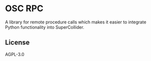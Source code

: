 # OSC RPC

A library for remote procedure calls which makes it easier to integrate Python functionality into SuperCollider.

## License

AGPL-3.0
